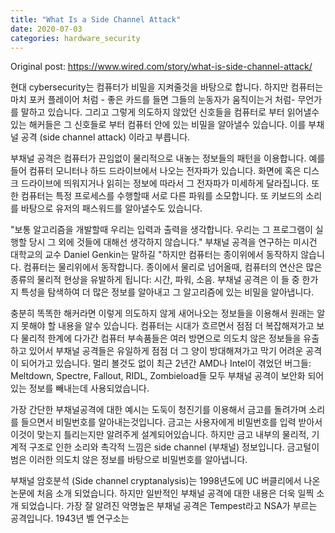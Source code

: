 ```yaml
---
title: "What Is a Side Channel Attack"
date: 2020-07-03
categories: hardware_security
---
```

Original post: https://www.wired.com/story/what-is-side-channel-attack/

현대 cybersecurity는 컴퓨터가 비밀을 지켜줄것을 바탕으로 합니다. 하지만 컴퓨터는 마치 포커 플레이어 처럼 - 좋은 카드를 들면 그들의 눈동자가 움직이는거 처럼- 무언가를 말하고 있습니다. 그리고 그렇게 의도하지 않았던 신호들을 컴퓨터로 부터 읽어낼수 있는 해커들은 그 신호들로 부터 컴퓨터 안에 있는 비밀을 알아낼수 있습니다. 이를 부채널 공격 (side channel attack) 이라고 부릅니다.

부채널 공격은 컴퓨터가 끈임없이 물리적으로 내놓는 정보들의 패턴을 이용합니다. 예를 들어 컴퓨터 모니터나 하드 드라이브에서 나오는 전자파가 있습니다. 화면에 혹은 디스크 드라이브에 띄워지거나 읽히는 정보에 따라서 그 전자파가 미세하게 달라집니다. 또한 컴퓨터는 특정 프로세스를 수행할때 서로 다른 파워를 소모합니다. 또 키보드의 소리를 바탕으로 유저의 패스워드를 알아낼수도 있습니다.

"보통 알고리즘을 개발할때 우리는 입력과 출력을 생각합니다. 우리는 그 프로그램이 실행할 당시 그 외에 것들에 대해선 생각하지 않습니다." 부채널 공격을 연구하는 미시건 대학교의 교수 Daniel Genkin는 말하길 "하지만 컴퓨터는 종이위에서 동작하지 않습니다. 컴퓨터는 물리위에서 동작합니다. 종이에서 물리로 넘어올때, 컴퓨터의 연산은 많은 종류의 물리적 현상을 유발하게 됩니다: 시간, 파워, 소음. 부채널 공격은 이 들 중 한가지 특성을 탐색하여 더 많은 정보를 알아내고 그 알고리즘에 있는 비밀을 알아냅니다.

충분히 똑똑한 해커라면 이렇게 의도하지 않게 새어나오는 정보들을 이용해서 원래는 알지 못해야 할 내용을 알수 있습니다. 컴퓨터는 시대가 흐르면서 점점 더 복잡해져가고 보다 물리적 한계에 다가간 컴퓨터 부속품들은 여러 방면으로 의도치 않은 정보들을 유출하고 있어서 부채널 공격들은 유일하게 점점 더 그 양이 방대해져가고 막기 어려운 공격이 되어가고 있습니다. 멀리 볼것도 없이 최근 2년간 AMD나 Intel이 겪었던 버그들: Meltdown, Spectre, Fallout, RIDL, Zombieload들 모두 부채널 공격이 보안화 되어있는 정보를 빼내는데 사용되었습니다.

가장 간단한 부채널공격에 대한 예시는 도둑이 청진기를 이용해서 금고를 돌려가며 소리를 들으면서 비밀번호를 알아내는것입니다. 금고는 사용자에게 비밀번호를 입력 받아서 이것이 맞는지 틀리는지만 알려주게 설계되어있습니다. 하지만 금고 내부의 물리적, 기계적 구조로 인한 소리와 촉각적 느낌은 side channel (부채널) 정보입니다. 금고털이범은 이러한 의도치 않은 정보를 바탕으로 비밀번호를 알아냅니다.

부채널 암호분석 (Side channel cryptanalysis)는 1998년도에 UC 버클리에서 나온 논문에 처음 소개 되었습니다. 하지만 일반적인 부채널 공격에 대한 내용은 더욱 일찍 소개 되었습니다. 가장 잘 알려진 악명높은 부채널 공격은 Tempest라고 NSA가 부르는 공격입니다. 1943년 벨 연구소는 